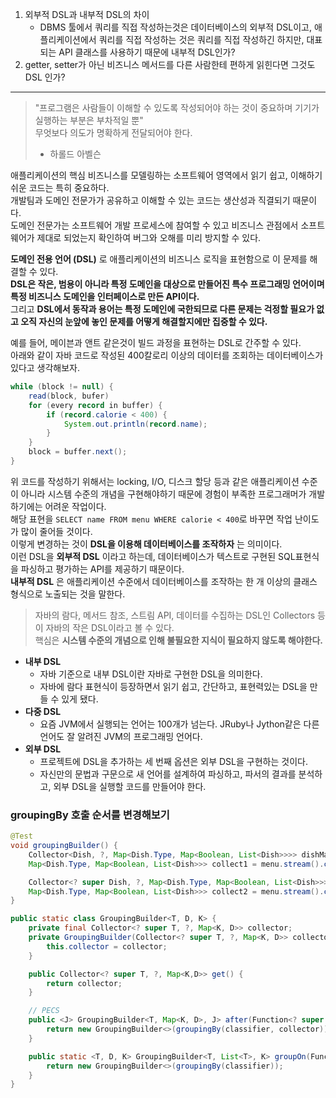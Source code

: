 
1. 외부적 DSL과 내부적 DSL의 차이
   - DBMS 툴에서 쿼리를 직접 작성하는것은 데이터베이스의 외부적 DSL이고, 애플리케이션에서 쿼리를 직접 작성하는 것은 쿼리를 직접 작성하긴 하지만, 대표되는 API 클래스를 사용하기 때문에 내부적 DSL인가?
2. getter, setter가 아닌 비즈니스 메서드를 다른 사람한테 편하게 읽힌다면 그것도 DSL 인가?

***

> "프로그램은 사람들이 이해할 수 있도록 작성되어야 하는 것이 중요하며 기기가 실행하는 부분은 부차적일 뿐"  
> 무엇보다 의도가 명확하게 전달되어야 한다.  
> - 하롤드 아벨슨

애플리케이션의 핵심 비즈니스를 모델링하는 소프트웨어 영역에서 읽기 쉽고, 이해하기 쉬운 코드는 특히 중요하다.  
개발팀과 도메인 전문가가 공유하고 이해할 수 있는 코드는 생산성과 직결되기 때문이다.  
도메인 전문가는 소프트웨어 개발 프로세스에 참여할 수 있고 비즈니스 관점에서 소프트웨어가 제대로 되었는지 확인하여 버그와 오해를 미리 방지할 수 있다.  
  
**도메인 전용 언어 (DSL)** 로 애플리케이션의 비즈니스 로직을 표현함으로 이 문제를 해결할 수 있다.  
**DSL은 작은, 범용이 아니라 특정 도메인을 대상으로 만들어진 특수 프로그래밍 언어이며 특정 비즈니스 도메인을 인터페이스로 만든 API이다.**  
그리고 **DSL에서 동작과 용어는 특정 도메인에 국한되므로 다른 문제는 걱정할 필요가 없고 오직 자신의 눈앞에 놓인 문제를 어떻게 해결할지에만 집중할 수 있다.**  
  
예를 들어, 메이븐과 앤트 같은것이 빌드 과정을 표현하는 DSL로 간주할 수 있다.  
아래와 같이 자바 코드로 작성된 400칼로리 이상의 데이터를 조회하는 데이터베이스가 있다고 생각해보자.  
  
```java
while (block != null) {
    read(block, bufer)
    for (every record in buffer) {
        if (record.calorie < 400) {
            System.out.println(record.name);
        }
    }
    block = buffer.next();
}
```

위 코드를 작성하기 위해서는 locking, I/O, 디스크 할당 등과 같은 애플리케이션 수준이 아니라 시스템 수준의 개념을 구현해야하기 때문에 경험이 부족한 프로그래머가 개발하기에는 어려운 작업이다.  
해당 표현을 `SELECT name FROM menu WHERE calorie < 400`로 바꾸면 작업 난이도가 많이 줄어들 것이다.  
이렇게 변경하는 것이 **DSL을 이용해 데이터베이스를 조작하자** 는 의미이다.  
이런 DSL을 **외부적 DSL** 이라고 하는데, 데이터베이스가 텍스트로 구현된 SQL표현식을 파싱하고 평가하는 API를 제공하기 때문이다.  
**내부적 DSL** 은 애플리케이션 수준에서 데이터베이스를 조작하는 한 개 이상의 클래스 형식으로 노출되는 것을 말한다.  
  
> 자바의 람다, 메서드 참조, 스트림 API, 데이터를 수집하는 DSL인 Collectors 등이 자바의 작은 DSL이라고 볼 수 있다.  
> 핵심은 **시스템 수준의 개념으로 인해 불필요한 지식이 필요하지 않도록 해야한다.**

- **내부 DSL**
  - 자바 기준으로 내부 DSL이란 자바로 구현한 DSL을 의미한다.  
  - 자바에 람다 표현식이 등장하면서 읽기 쉽고, 간단하고, 표현력있는 DSL을 만들 수 있게 됐다.  
- **다중 DSL**
  - 요즘 JVM에서 실행되는 언어는 100개가 넘는다. JRuby나 Jython같은 다른 언어도 잘 알려진 JVM의 프로그래밍 언어다.
- **외부 DSL**
  - 프로젝트에 DSL을 추가하는 세 번째 옵션은 외부 DSL을 구현하는 것이다.
  - 자신만의 문법과 구문으로 새 언어를 설계하여 파싱하고, 파서의 결과를 분석하고, 외부 DSL을 실행할 코드를 만들어야 한다.

<h3>groupingBy 호출 순서를 변경해보기</h3>

```java 
@Test
void groupingBuilder() {
    Collector<Dish, ?, Map<Dish.Type, Map<Boolean, List<Dish>>>> dishMapCollector1 = groupingBy(Dish::type, groupingBy(Dish::vegetarian));
    Map<Dish.Type, Map<Boolean, List<Dish>>> collect1 = menu.stream().collect(dishMapCollector1);

    Collector<? super Dish, ?, Map<Dish.Type, Map<Boolean, List<Dish>>>> dishMapCollector2 = GroupingBuilder.groupOn(Dish::vegetarian).after(Dish::type).get();
    Map<Dish.Type, Map<Boolean, List<Dish>>> collect2 = menu.stream().collect(dishMapCollector2);
}

public static class GroupingBuilder<T, D, K> {
    private final Collector<? super T, ?, Map<K, D>> collector;
    private GroupingBuilder(Collector<? super T, ?, Map<K, D>> collector) {
        this.collector = collector;
    }

    public Collector<? super T, ?, Map<K,D>> get() {
        return collector;
    }

    // PECS
    public <J> GroupingBuilder<T, Map<K, D>, J> after(Function<? super T, ? extends J> classifier) {
        return new GroupingBuilder<>(groupingBy(classifier, collector));
    }

    public static <T, D, K> GroupingBuilder<T, List<T>, K> groupOn(Function<? super T, ? extends K> classifier) {
        return new GroupingBuilder<>(groupingBy(classifier));
    }
}
```